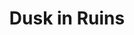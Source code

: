 ---
title:  "Dusk in Ruins"
team: "Rubayat Ahmed | Deepak Milind Pendam | Manit Khare | Tejaswini Rajeshwar Pundge"
tags: VR Quest Unity

video_provider: "youtube"
video_id:

header:
    teaser: /assets/img/projects/2022/course_project_image8.png

overview: Gamifying experience of rebulding the ruins and restoring IDC in a post apocalypse world.


project-link: 

active: "yes"
type: "course"
year: "2022"

---